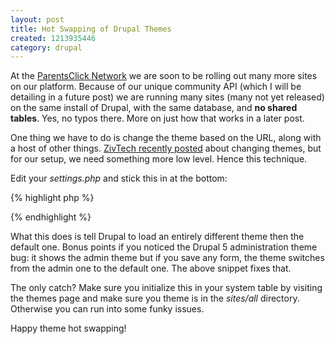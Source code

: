 ```yaml
--- 
layout: post
title: Hot Swapping of Drupal Themes
created: 1213935446
category: drupal
---
```

At the <a href="http://www.parentsclick.com/">ParentsClick Network</a> we are soon to be rolling out many more sites on our platform. Because of our unique community API (which I will be detailing in a future post) we are running many sites (many not yet released) on the same install of Drupal, with the same database, and <strong>no shared tables</strong>. Yes, no typos there. More on just how that works in a later post.

One thing we have to do is change the theme based on the URL, along with a host of other things. <a href="http://zivtech.com/blog/fun-with-theme-switching">ZivTech recently posted</a> about changing themes, but for our setup, we need something more low level. Hence this technique.

Edit your <em>settings.php</em> and stick this in at the bottom:

{% highlight php %}
<?php
// if the URL is an administration page
if (strpos($_GET['q'], 'admin') === 0) {    
  $conf['theme_default'] = 'garland';
}
?>
{% endhighlight %}


What this does is tell Drupal to load an entirely different theme then the default one. Bonus points if you noticed the Drupal 5 administration theme bug: it shows the admin theme but if you save any form, the theme switches from the admin one to the default one. The above snippet fixes that.

The only catch? Make sure you initialize this in your system table by visiting the themes page and make sure you theme is in the <em>sites/all</em> directory. Otherwise you can run into some funky issues.

Happy theme hot swapping!
